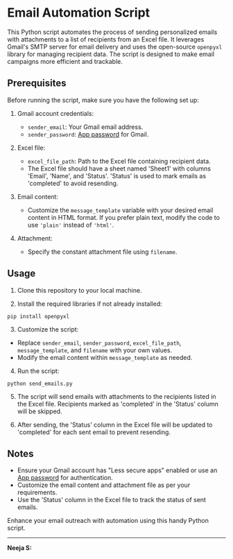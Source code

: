 # Email Automation Script

This Python script automates the process of sending personalized emails with attachments to a list of recipients from an Excel file. It leverages Gmail's SMTP server for email delivery and uses the open-source `openpyxl` library for managing recipient data. The script is designed to make email campaigns more efficient and trackable.

## Prerequisites

Before running the script, make sure you have the following set up:

1. Gmail account credentials:
   - `sender_email`: Your Gmail email address.
   - `sender_password`: [App password](https://support.google.com/accounts/answer/185833) for Gmail.

2. Excel file:
   - `excel_file_path`: Path to the Excel file containing recipient data.
   - The Excel file should have a sheet named 'Sheet1' with columns 'Email', 'Name', and 'Status'. 'Status' is used to mark emails as 'completed' to avoid resending.

3. Email content:
   - Customize the `message_template` variable with your desired email content in HTML format. If you prefer plain text, modify the code to use `'plain'` instead of `'html'`.

4. Attachment:
   - Specify the constant attachment file using `filename`.

## Usage

1. Clone this repository to your local machine.

2. Install the required libraries if not already installed:

`pip install openpyxl`


3. Customize the script:
- Replace `sender_email`, `sender_password`, `excel_file_path`, `message_template`, and `filename` with your own values.
- Modify the email content within `message_template` as needed.

4. Run the script:

`python send_emails.py`


5. The script will send emails with attachments to the recipients listed in the Excel file. Recipients marked as 'completed' in the 'Status' column will be skipped.

6. After sending, the 'Status' column in the Excel file will be updated to 'completed' for each sent email to prevent resending.

## Notes

- Ensure your Gmail account has "Less secure apps" enabled or use an [App password](https://support.google.com/accounts/answer/185833) for authentication.
- Customize the email content and attachment file as per your requirements.
- Use the 'Status' column in the Excel file to track the status of sent emails.

Enhance your email outreach with automation using this handy Python script.

---

**Neeja S:**
